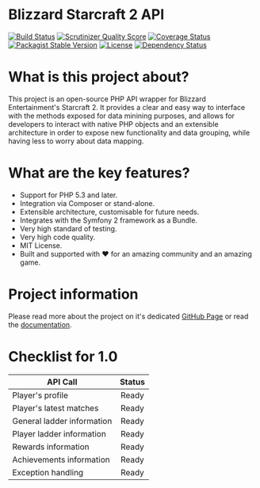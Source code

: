 Blizzard Starcraft 2 API
========================

[![Build Status](https://travis-ci.org/petrepatrasc/blizzard-starcraft-api.png?branch=master)](https://travis-ci.org/petrepatrasc/blizzard-starcraft-api)
[![Scrutinizer Quality Score](https://scrutinizer-ci.com/g/petrepatrasc/blizzard-starcraft-api/badges/quality-score.png?s=a3a76a2caa656d9aadbadc9dba2e50e27634f1f0)](https://scrutinizer-ci.com/g/petrepatrasc/blizzard-starcraft-api/)
[![Coverage Status](https://coveralls.io/repos/petrepatrasc/blizzard-starcraft-api/badge.png)](https://coveralls.io/r/petrepatrasc/blizzard-starcraft-api)
[![Packagist Stable Version](https://poser.pugx.org/petrepatrasc/blizzard-starcraft-api/v/stable.png)](https://packagist.org/packages/petrepatrasc/blizzard-starcraft-api)
[![License](https://poser.pugx.org/petrepatrasc/blizzard-starcraft-api/license.png)](https://packagist.org/packages/petrepatrasc/blizzard-starcraft-api)
[![Dependency Status](https://www.versioneye.com/user/projects/531fc965ec1375abd1000165/badge.png)](https://www.versioneye.com/user/projects/531fc965ec1375abd1000165)


# What is this project about?
This project is an open-source PHP API wrapper for Blizzard Entertainment's Starcraft 2. It provides a clear and easy way to interface with the methods exposed for data minining purposes, and allows for developers to interact with native PHP objects and an extensible architecture in order to expose new functionality and data grouping, while having less to worry about data mapping.

# What are the key features?

* Support for PHP 5.3 and later.
* Integration via Composer or stand-alone.
* Extensible architecture, customisable for future needs.
* Integrates with the Symfony 2 framework as a Bundle.
* Very high standard of testing.
* Very high code quality.
* MIT License.
* Built and supported with ♥ for an amazing community and an amazing game.

# Project information
Please read more about the project on it's dedicated [GitHub Page](http://petrepatrasc.github.io/blizzard-starcraft-api/) or read the [documentation](http://petrepatrasc.github.io/blizzard-starcraft-api/documentation/index.html).

# Checklist for 1.0

| API Call                  | Status    |
| ------------------------- |:---------:|
| Player's profile          | Ready     |
| Player's latest matches   | Ready     |
| General ladder information| Ready     |
| Player ladder information | Ready     |
| Rewards information       | Ready     |
| Achievements information  | Ready     |
| Exception handling        | Ready     |